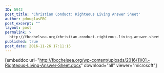```yaml
---
ID: 5942
post_title: 'Christian Conduct: Righteous Living Answer Sheet'
author: pdouglasFBC
post_excerpt: ""
layout: post
permalink: >
  http://fbcchelsea.org/christian-conduct-righteous-living-answer-sheet/
published: true
post_date: 2016-11-26 17:11:15
---
```

[embeddoc url="http://fbcchelsea.org/wp-content/uploads/2016/11/01.-Righteous-Living-Answer-Sheet.docx" download="all" viewer="microsoft"]
